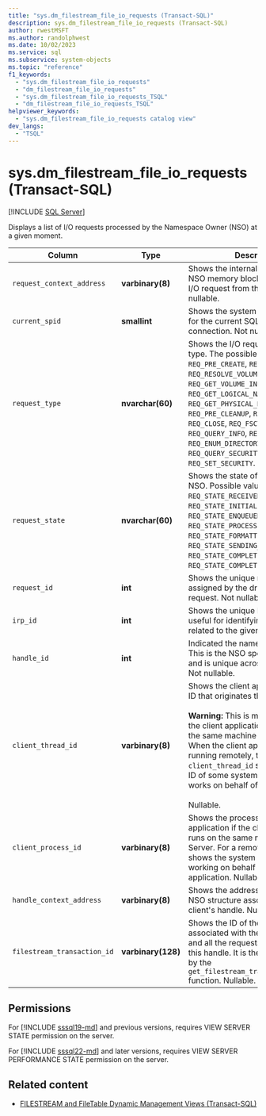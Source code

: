 ```yaml
---
title: "sys.dm_filestream_file_io_requests (Transact-SQL)"
description: sys.dm_filestream_file_io_requests (Transact-SQL)
author: rwestMSFT
ms.author: randolphwest
ms.date: 10/02/2023
ms.service: sql
ms.subservice: system-objects
ms.topic: "reference"
f1_keywords:
  - "sys.dm_filestream_file_io_requests"
  - "dm_filestream_file_io_requests"
  - "sys.dm_filestream_file_io_requests_TSQL"
  - "dm_filestream_file_io_requests_TSQL"
helpviewer_keywords:
  - "sys.dm_filestream_file_io_requests catalog view"
dev_langs:
  - "TSQL"
---
```

# sys.dm_filestream_file_io_requests (Transact-SQL)

[!INCLUDE [SQL Server](../../includes/applies-to-version/sqlserver.md)]

Displays a list of I/O requests processed by the Namespace Owner (NSO) at a given moment.

| Column | Type | Description |
| --- | --- | --- |
| `request_context_address` | **varbinary(8)** | Shows the internal address of the NSO memory block that contains the I/O request from the driver. Not nullable. |
| `current_spid` | **smallint** | Shows the system process ID (SPID) for the current SQL Server's connection. Not nullable. |
| `request_type` | **nvarchar(60)** | Shows the I/O request packet (IRP) type. The possible request types are `REQ_PRE_CREATE`, `REQ_POST_CREATE`, `REQ_RESOLVE_VOLUME`, `REQ_GET_VOLUME_INFO`, `REQ_GET_LOGICAL_NAME`, `REQ_GET_PHYSICAL_NAME`, `REQ_PRE_CLEANUP`, `REQ_POST_CLEANUP`, `REQ_CLOSE`, `REQ_FSCTL`, `REQ_QUERY_INFO`, `REQ_SET_INFO`, `REQ_ENUM_DIRECTORY`, `REQ_QUERY_SECURITY`, and `REQ_SET_SECURITY`. Not nullable. |
| `request_state` | **nvarchar(60)** | Shows the state of the I/O request in NSO. Possible values are `REQ_STATE_RECEIVED`, `REQ_STATE_INITIALIZED`, `REQ_STATE_ENQUEUED`, `REQ_STATE_PROCESSING`, `REQ_STATE_FORMATTING_RESPONSE`, `REQ_STATE_SENDING_RESPONSE`, `REQ_STATE_COMPLETING`, and `REQ_STATE_COMPLETED`. Not nullable. |
| `request_id` | **int** | Shows the unique request ID assigned by the driver to this request. Not nullable. |
| `irp_id` | **int** | Shows the unique IRP ID. This is useful for identifying all I/O requests related to the given IRP. Not nullable. |
| `handle_id` | **int** | Indicated the namespace handle ID. This is the NSO specific identifier and is unique across an instance. Not nullable. |
| `client_thread_id` | **varbinary(8)** | Shows the client application's thread ID that originates the request.<br /><br />**Warning:** This is meaningful only if the client application is running on the same machine as SQL Server. When the client application is running remotely, the `client_thread_id` shows the thread ID of some system process that works on behalf of the remote client.<br /><br />Nullable. |
| `client_process_id` | **varbinary(8)** | Shows the process ID of the client application if the client application runs on the same machine as SQL Server. For a remote client, this shows the system process ID that is working on behalf of the client application. Nullable. |
| `handle_context_address` | **varbinary(8)** | Shows the address of the internal NSO structure associated with the client's handle. Nullable. |
| `filestream_transaction_id` | **varbinary(128)** | Shows the ID of the transaction associated with the given handle and all the requests associated with this handle. It is the value returned by the `get_filestream_transaction_context` function. Nullable. |

## Permissions

For [!INCLUDE [sssql19-md](../../includes/sssql19-md.md)] and previous versions, requires VIEW SERVER STATE permission on the server.

For [!INCLUDE [sssql22-md](../../includes/sssql22-md.md)] and later versions, requires VIEW SERVER PERFORMANCE STATE permission on the server.

## Related content

- [FILESTREAM and FileTable Dynamic Management Views (Transact-SQL)](filestream-and-filetable-dynamic-management-views-transact-sql.md)
